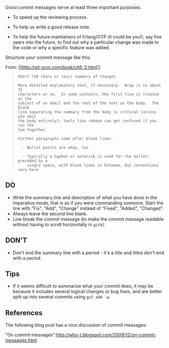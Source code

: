 Good commit messages serve at least three important purposes:

* To speed up the reviewing process.

* To help us write a good release note.

* To help the future maintainers of Erlang/OTP (it could be you!), say five years into the future, to find out why a particular change was made to the code or why a specific feature was added.

Structure your commit message like this:

From: [[http://git-scm.com/book/ch5-2.html]]

> ```
> Short (50 chars or less) summary of changes
> 
> More detailed explanatory text, if necessary.  Wrap it to about 72
> characters or so.  In some contexts, the first line is treated as the
> subject of an email and the rest of the text as the body.  The blank
> line separating the summary from the body is critical (unless you omit
> the body entirely); tools like rebase can get confused if you run the
> two together.
> 
> Further paragraphs come after blank lines.
> 
>   - Bullet points are okay, too
> 
>   - Typically a hyphen or asterisk is used for the bullet, preceded by a
>     single space, with blank lines in between, but conventions vary here
> ```

DO
--
* Write the summary line and description of what you have done in the imperative mode, that is as if you were commanding someone. Start the line with "Fix", "Add", "Change" instead of "Fixed", "Added", "Changed".
* Always leave the second line blank.
* Line break the commit message (to make the commit message readable without having to scroll horizontally in `gitk`).

DON'T
-----
* Don't end the summary line with a period - it's a title and titles don't end with a period.

Tips
----
* If it seems difficult to summarize what your commit does, it may be because it includes several logical changes or bug fixes, and are better split up into several commits using `git add -p`.

References
----------
The following blog post has a nice discussion of commit messages:

"On commit messages":http://who-t.blogspot.com/2009/12/on-commit-messages.html
